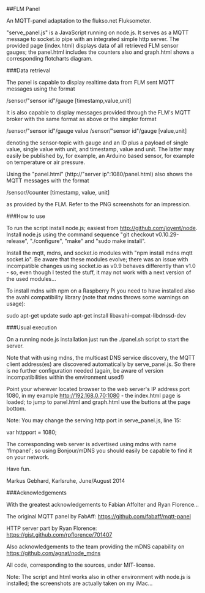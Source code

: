 ##FLM Panel

An MQTT-panel adaptation to the flukso.net Fluksometer.

"serve_panel.js" is a JavaScript running on node.js. It serves as a MQTT message to socket.io pipe with an integrated simple http server. The provided page (index.html) displays data of all retrieved FLM sensor gauges; the panel.html includes the counters also and graph.html shows a corresponding flotcharts diagram.

###Data retrieval

The panel is capable to display realtime data from FLM sent MQTT messages using the format

/sensor/"sensor id"/gauge [timestamp,value,unit]

It is also capable to display messages provided through the FLM's MQTT broker with the same format as above or the simpler format

/sensor/"sensor id"/gauge value
/sensor/"sensor id"/gauge [value,unit]

denoting the sensor-topic with gauge and an ID plus a payload of single value, single value with unit, and timestamp, value and unit. The latter may easily be published by, for example, an Arduino based sensor, for example on temperature or air pressure.

Using the "panel.html" (http://"server ip":1080/panel.html) also shows the MQTT messages with the format

/sensor/<sensor id>/counter [timestamp, value, unit]

as provided by the FLM. Refer to the PNG screenshots for an impression.

###How to use

To run the script install node.js; easiest from http://github.com/joyent/node.
Install node.js using the command sequence "git checkout v0.10.29-release", "./configure",  "make" and "sudo make install".

Install the mqtt, mdns, and socket.io modules with "npm install mdns mqtt socket.io".
Be aware that these modules evolve; there was an issue with incompatible changes using socket.io as v0.9 behaves differently than v1.0 - so, even though I tested the stuff, it may not work with a next version of the used modules...

To install mdns with npm on a Raspberry Pi you need to have installed also the avahi compatibility library (note that mdns  throws some warnings on usage):

  sudo apt-get update
  sudo apt-get install libavahi-compat-libdnssd-dev

###Usual execution

On a running node.js installation just run the ./panel.sh script to start the server. 

Note that with using mdns, the multicast DNS service discovery, the MQTT client address(es) are discovered automatically by serve_panel.js. So there is no further configuration needed (again, be aware of version incompatibilities within the environment used!)

Point your wherever located browser to the web server's IP address port 1080, in my example http://192.168.0.70:1080 - the index.html page is loaded; to jump to panel.html and graph.html use the buttons at the page bottom.

Note: You may change the serving http port in serve_panel.js, line 15:

  var httpport = 1080;

The corresponding web server is advertised using mdns with name 'flmpanel'; so using Bonjour/mDNS you should easily be capable to find it on your network. 

Have fun.

Markus Gebhard, Karlsruhe, June/August 2014

###Acknowledgements

With the greatest acknowledgements to Fabian Affolter and Ryan Florence...

The original MQTT panel by FabAff: https://github.com/fabaff/mqtt-panel

HTTP server part by Ryan Florence: https://gist.github.com/rpflorence/701407

Also acknowledgements to the team providing the mDNS capability
on https://github.com/agnat/node_mdns

All code, corresponding to the sources, under MIT-license.

Note: The script and html works also in other environment with node.js is installed; the screenshots are actually taken on my iMac...